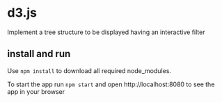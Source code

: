 # d3.js

Implement a tree structure to be displayed having an interactive filter


## install and run

Use `npm install` to download all required node_modules.

To start the app run `npm start` and open http://localhost:8080 to see the app in your browser
